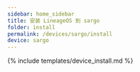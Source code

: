 ```yaml
---
sidebar: home_sidebar
title: 安装 LineageOS 到 sargo
folder: install
permalink: /devices/sargo/install
device: sargo
---
```

{% include templates/device_install.md %}
